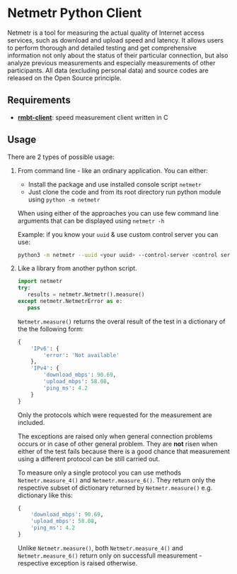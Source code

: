 # Netmetr Python Client

Netmetr is a tool for measuring the actual quality of Internet access services,
such as download and upload speed and latency. It allows users to perform
thorough and detailed testing and get comprehensive information not only about
the status of their particular connection, but also analyze previous measurements
and especially measurements of other participants. All data (excluding personal
data) and source codes are released on the Open Source principle.

## Requirements

- **[rmbt-client](https://github.com/lwimmer/rmbt-client)**: speed measurement 
  client written in C

## Usage

There are 2 types of possible usage:

1. From command line - like an ordinary application. You can either:
    - Install the package and use installed console script `netmetr`
    - Just clone the code and from its root directory run python module using
      `python -m netmetr`

   When using either of the approaches you can use few command line arguments
   that can be displayed using `netmetr -h`

   Example: if you know your `uuid` & use custom control server you can use:
   ```bash
   python3 -m netmetr --uuid <your uuid> --control-server <control server>
   ```

2. Like a library from another python script.
     ```python
     import netmetr
     try:
        results = netmetr.Netmetr().measure()
     except netmetr.NetmetrError as e:
        pass
     ```
     `Netmetr.measure()` returns the overal result of the test in a dictionary
     of the the following form:
     ```python
     {
         'IPv6': {
             'error': 'Not available'
         },
         'IPv4': {
             'download_mbps': 90.69,
             'upload_mbps': 58.08,
             'ping_ms': 4.2
         }
     }
     ```
     Only the protocols which were requested for the measurement are included.

     The exceptions are raised only when general connection problems occurs or in
     case of other general problem. They are **not** risen when either of the
     test fails because there is a good chance that measurement using a different
     protocol can be still carried out.

     To measure only a single protocol you can use methods
     `Netmetr.measure_4()` and `Netmetr.measure_6()`. They return only the
     respective subset of dictionary returned by `Netmetr.measure()` e.g.
     dictionary like this:
     ```python
     {
         'download_mbps': 90.69,
         'upload_mbps': 58.08,
         'ping_ms': 4.2
     }
     ```
     Unlike `Netmetr.measure()`, both `Netmetr.measure_4()` and
     `Netmetr.measure_6()` return only on successfull
     measurement - respective exception is raised otherwise.

